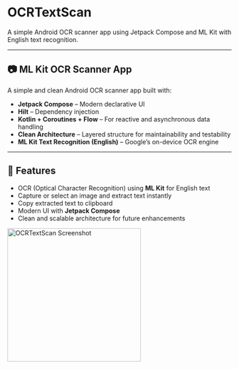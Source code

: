 # OCRTextScan

A simple Android OCR scanner app using Jetpack Compose and ML Kit with English text recognition.

---

## 📷 ML Kit OCR Scanner App

A simple and clean Android OCR scanner app built with:

- **Jetpack Compose** – Modern declarative UI  
- **Hilt** – Dependency injection  
- **Kotlin + Coroutines + Flow** – For reactive and asynchronous data handling  
- **Clean Architecture** – Layered structure for maintainability and testability  
- **ML Kit Text Recognition (English)** – Google’s on-device OCR engine  

---

## 🧠 Features

- OCR (Optical Character Recognition) using **ML Kit** for English text  
- Capture or select an image and extract text instantly  
- Copy extracted text to clipboard  
- Modern UI with **Jetpack Compose**  
- Clean and scalable architecture for future enhancements  

<img src="https://github.com/user-attachments/assets/4f219197-06b8-4719-9bea-6b594f6b7530" alt="OCRTextScan Screenshot" width="300" />
